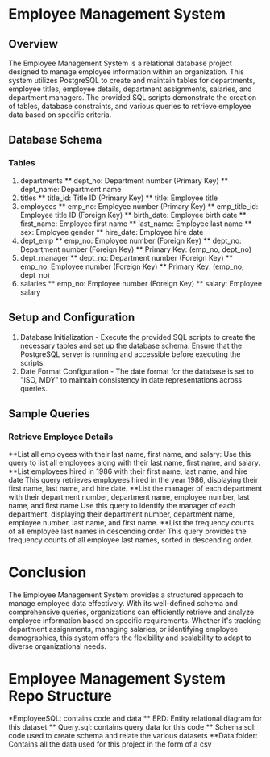 # Employee Management System

## Overview
The Employee Management System is a relational database project designed to manage employee information within an organization. This system utilizes PostgreSQL to create and maintain tables for departments, employee titles, employee details, department assignments, salaries, and department managers. The provided SQL scripts demonstrate the creation of tables, database constraints, and various queries to retrieve employee data based on specific criteria.

## Database Schema

### Tables
1.	departments
** dept_no: Department number (Primary Key)
** dept_name: Department name
2.	titles
** title_id: Title ID (Primary Key)
** title: Employee title
3.	employees
** emp_no: Employee number (Primary Key)
** emp_title_id: Employee title ID (Foreign Key)
** birth_date: Employee birth date
** first_name: Employee first name
** last_name: Employee last name
** sex: Employee gender
** hire_date: Employee hire date
4.	dept_emp
** emp_no: Employee number (Foreign Key)
** dept_no: Department number (Foreign Key)
** Primary Key: (emp_no, dept_no)
5.	dept_manager
** dept_no: Department number (Foreign Key)
** emp_no: Employee number (Foreign Key)
** Primary Key: (emp_no, dept_no)
6.	salaries
** emp_no: Employee number (Foreign Key)
** salary: Employee salary
  	
## Setup and Configuration
1.	Database Initialization - Execute the provided SQL scripts to create the necessary tables and set up the database schema. Ensure that the PostgreSQL server is running and accessible before executing the scripts.
2.	Date Format Configuration - The date format for the database is set to "ISO, MDY" to maintain consistency in date representations across queries.

## Sample Queries
### Retrieve Employee Details
**List all employees with their last name, first name, and salary: Use this query to list all employees along with their last name, first name, and salary.
**List employees hired in 1986 with their first name, last name, and hire date
This query retrieves employees hired in the year 1986, displaying their first name, last name, and hire date.
**List the manager of each department with their department number, department name, employee number, last name, and first name
Use this query to identify the manager of each department, displaying their department number, department name, employee number, last name, and first name.
**List the frequency counts of all employee last names in descending order
This query provides the frequency counts of all employee last names, sorted in descending order.

# Conclusion
The Employee Management System provides a structured approach to manage employee data effectively. With its well-defined schema and comprehensive queries, organizations can efficiently retrieve and analyze employee information based on specific requirements. Whether it's tracking department assignments, managing salaries, or identifying employee demographics, this system offers the flexibility and scalability to adapt to diverse organizational needs.

 # Employee Management System Repo Structure
*EmployeeSQL: contains code and data
** ERD: Entity relational diagram for this dataset
** Query.sql: contains query data for this code 
** Schema.sql: code used to create schema and relate the various datasets
**Data folder: Contains all the data used for this project in the form of a csv

